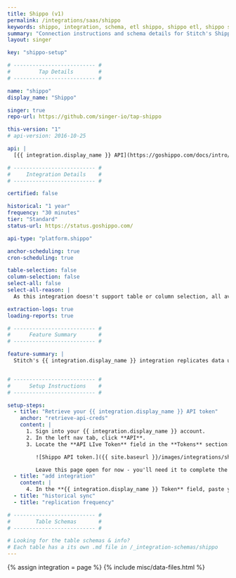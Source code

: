```yaml
---
title: Shippo (v1)
permalink: /integrations/saas/shippo
keywords: shippo, integration, schema, etl shippo, shippo etl, shippo schema
summary: "Connection instructions and schema details for Stitch's Shippo integration."
layout: singer

key: "shippo-setup"

# -------------------------- #
#         Tap Details        #
# -------------------------- #

name: "shippo"
display_name: "Shippo"

singer: true
repo-url: https://github.com/singer-io/tap-shippo

this-version: "1"
# api-version: 2016-10-25

api: |
  [{{ integration.display_name }} API](https://goshippo.com/docs/intro/){:target="new"}

# -------------------------- #
#     Integration Details    #
# -------------------------- #

certified: false

historical: "1 year"
frequency: "30 minutes"
tier: "Standard"
status-url: https://status.goshippo.com/

api-type: "platform.shippo"

anchor-scheduling: true
cron-scheduling: true

table-selection: false
column-selection: false
select-all: false
select-all-reason: |
  As this integration doesn't support table or column selection, all available tables and columns are automatically replicated.

extraction-logs: true
loading-reports: true

# -------------------------- #
#      Feature Summary       #
# -------------------------- #

feature-summary: |
  Stitch's {{ integration.display_name }} integration replicates data using the {{ integration.api | flatify | strip }}. Refer to the [Schema](#schema) section for a list of objects available for replication.


# -------------------------- #
#      Setup Instructions    #
# -------------------------- #

setup-steps:
  - title: "Retrieve your {{ integration.display_name }} API token"
    anchor: "retrieve-api-creds"
    content: |
      1. Sign into your {{ integration.display_name }} account.
      2. In the left nav tab, click **API**.
      3. Locate the **API LIve Token** field in the **Tokens** section:

         ![Shippo API token.]({{ site.baseurl }}/images/integrations/shippo-api-credentials.png)

         Leave this page open for now - you'll need it to complete the setup.
  - title: "add integration"
    content: |
      4. In the **{{ integration.display_name }} Token** field, paste your {{ integration.display_name }} API Live token.
  - title: "historical sync"
  - title: "replication frequency"

# -------------------------- #
#        Table Schemas       #
# -------------------------- #

# Looking for the table schemas & info?
# Each table has a its own .md file in /_integration-schemas/shippo
---
```

{% assign integration = page %}
{% include misc/data-files.html %}